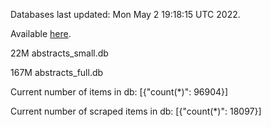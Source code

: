 Databases last updated: Mon May  2 19:18:15 UTC 2022. 

Available [here](https://github.com/cbeauhilton/ash-db/releases).


22M	abstracts_small.db

167M	abstracts_full.db

Current number of items in db:
[{"count(*)": 96904}]

Current number of scraped items in db:
[{"count(*)": 18097}]
